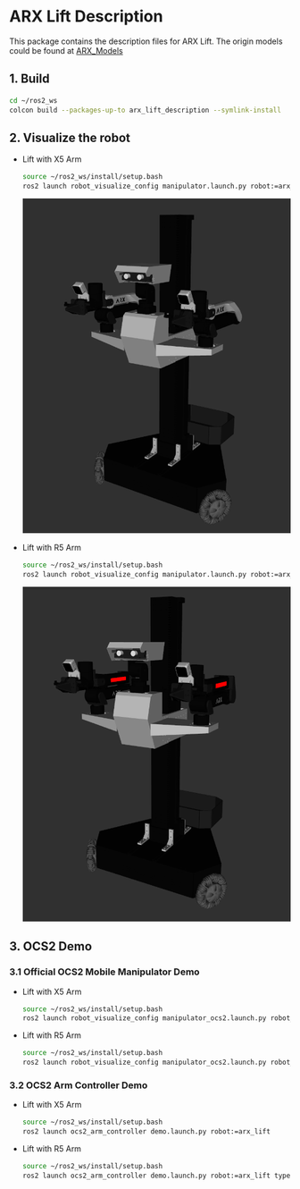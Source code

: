 # ARX Lift Description

This package contains the description files for ARX Lift. The origin models could be found
at [ARX_Models](https://github.com/ARXroboticsX/ARX_Model)

## 1. Build

```bash
cd ~/ros2_ws
colcon build --packages-up-to arx_lift_description --symlink-install
```

## 2. Visualize the robot

* Lift with X5 Arm
    ```bash
    source ~/ros2_ws/install/setup.bash
    ros2 launch robot_visualize_config manipulator.launch.py robot:=arx_lift
    ```
  ![arx lift x5](../../.images/arx_lift2.png)

* Lift with R5 Arm
    ```bash
    source ~/ros2_ws/install/setup.bash
    ros2 launch robot_visualize_config manipulator.launch.py robot:=arx_lift type:="r5"
    ```

  ![arx lift](../../.images/arx_lift.png)

## 3. OCS2 Demo

### 3.1 Official OCS2 Mobile Manipulator Demo
* Lift with X5 Arm
    ```bash
    source ~/ros2_ws/install/setup.bash
    ros2 launch robot_visualize_config manipulator_ocs2.launch.py robot_name:=arx_lift
    ```
* Lift with R5 Arm
   ```bash
  source ~/ros2_ws/install/setup.bash
  ros2 launch robot_visualize_config manipulator_ocs2.launch.py robot_name:=arx_lift type:=r5
    ```

### 3.2 OCS2 Arm Controller Demo

* Lift with X5 Arm
  ```bash
  source ~/ros2_ws/install/setup.bash
  ros2 launch ocs2_arm_controller demo.launch.py robot:=arx_lift
  ```

* Lift with R5 Arm
  ```bash
  source ~/ros2_ws/install/setup.bash
  ros2 launch ocs2_arm_controller demo.launch.py robot:=arx_lift type:=r5 hardware:=gz world:=warehouse
  ```